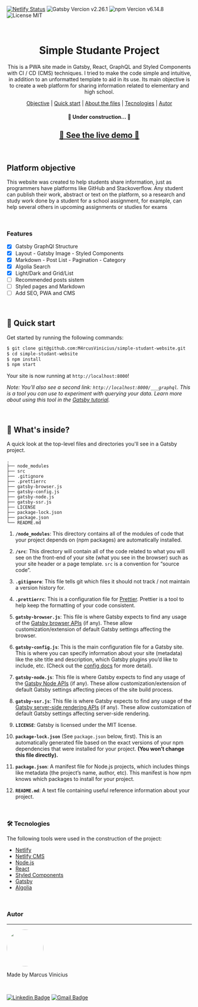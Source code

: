 
[![Netlify Status](https://api.netlify.com/api/v1/badges/04f469a2-7a07-4b26-96a9-cd5e22dc9297/deploy-status)](https://app.netlify.com/sites/simple-studant/deploys)
![Gatsby Vercion v2.26.1](https://img.shields.io/badge/gatsby-2.26.1-blue)
![npm Vercion v6.14.8](https://img.shields.io/badge/npm-6.14.8-blue)
![License MIT](https://img.shields.io/badge/license-MIT-blue)

<br />

<h1 align="center">Simple Studante Project</h1>
<p align="center">This is a PWA site made in Gatsby, React, GraphQL and Styled Components with CI / CD (CMS) techniques. I tried to make the code simple and intuitive, in addition to an unformatted template to aid in its use. Its main objective is to create a web platform for sharing information related to elementary and high school.</p>

<p align="center">
 <a href="#objective">Objective</a> |
 <a href="#start">Quick start</a> |
 <a href="#about">About the files</a> |
 <a href="#tech">Tecnologies</a> |
 <a href="#autor">Autor</a>
</p>

<h4 align="center"> 
	🚧  Under construction...  🚧
</h4>


<h2 align="center">	
	<a href="https://simple-studant.netlify.app/" >
		🚀 See the live demo 🚀
	</a>	
</h2>

<br />

<div id="objective" />

## Platform objective
This website was created to help students share information, just as programmers have platforms like GitHub and Stackoverflow. Any student can publish their work, abstract or text on the platform, so a research and study work done by a student for a school assignment, for example, can help several others in upcoming assignments or studies for exams

<br />


### Features
- [x] Gatsby GraphQl Structure
- [x] Layout - Gatsby Image - Styled Components
- [x] Markdown - Post List - Pagination - Category
- [x] Algolia Search
- [x] Light/Dark and Grid/List
- [ ] Recommended posts sistem
- [ ] Styled pages and Markdown
- [ ] Add SEO, PWA and CMS

<br />

<div id="start" />

## 🚀 Quick start

Get started by running the following commands:
```sh
$ git clone git@github.com:M4rcusVinicius/simple-studant-website.git
$ cd simple-studant-website
$ npm install
$ npm start
```

Your site is now running at `http://localhost:8000`!

_Note: You'll also see a second link: _`http://localhost:8000/___graphql`_. This is a tool you can use to experiment with querying your data. Learn more about using this tool in the [Gatsby tutorial](https://www.gatsbyjs.org/tutorial/part-five/#introducing-graphiql)._

<br />

<div id="about">

## 🧐 What's inside?

A quick look at the top-level files and directories you'll see in a Gatsby project.

    .
    ├── node_modules
    ├── src
    ├── .gitignore
    ├── .prettierrc
    ├── gatsby-browser.js
    ├── gatsby-config.js
    ├── gatsby-node.js
    ├── gatsby-ssr.js
    ├── LICENSE
    ├── package-lock.json
    ├── package.json
    └── README.md

1.  **`/node_modules`**: This directory contains all of the modules of code that your project depends on (npm packages) are automatically installed.

2.  **`/src`**: This directory will contain all of the code related to what you will see on the front-end of your site (what you see in the browser) such as your site header or a page template. `src` is a convention for “source code”.

3.  **`.gitignore`**: This file tells git which files it should not track / not maintain a version history for.

4.  **`.prettierrc`**: This is a configuration file for [Prettier](https://prettier.io/). Prettier is a tool to help keep the formatting of your code consistent.

5.  **`gatsby-browser.js`**: This file is where Gatsby expects to find any usage of the [Gatsby browser APIs](https://www.gatsbyjs.org/docs/browser-apis/) (if any). These allow customization/extension of default Gatsby settings affecting the browser.

6.  **`gatsby-config.js`**: This is the main configuration file for a Gatsby site. This is where you can specify information about your site (metadata) like the site title and description, which Gatsby plugins you’d like to include, etc. (Check out the [config docs](https://www.gatsbyjs.org/docs/gatsby-config/) for more detail).

7.  **`gatsby-node.js`**: This file is where Gatsby expects to find any usage of the [Gatsby Node APIs](https://www.gatsbyjs.org/docs/node-apis/) (if any). These allow customization/extension of default Gatsby settings affecting pieces of the site build process.

8.  **`gatsby-ssr.js`**: This file is where Gatsby expects to find any usage of the [Gatsby server-side rendering APIs](https://www.gatsbyjs.org/docs/ssr-apis/) (if any). These allow customization of default Gatsby settings affecting server-side rendering.

9.  **`LICENSE`**: Gatsby is licensed under the MIT license.

10. **`package-lock.json`** (See `package.json` below, first). This is an automatically generated file based on the exact versions of your npm dependencies that were installed for your project. **(You won’t change this file directly).**

11. **`package.json`**: A manifest file for Node.js projects, which includes things like metadata (the project’s name, author, etc). This manifest is how npm knows which packages to install for your project.

12. **`README.md`**: A text file containing useful reference information about your project.

<br />

<div id="tech" />

### 🛠 Tecnologies

The following tools were used in the construction of the project:

- [Netlify](https://app.netlify.com)
- [Netlify CMS](https://www.netlifycms.org/)
- [Node.js](https://nodejs.org/en/)
- [React](https://pt-br.reactjs.org/)
- [Styled Components](https://styled-components.com/)
- [Gatsby](https://www.gatsbyjs.com/)
- [Algolia](https://www.algolia.com/)

<br />

### Autor
---

<img style="border-radius: 50%;" src="https://media-exp1.licdn.com/dms/image/C4D03AQG1Rmve0U9s2Q/profile-displayphoto-shrink_200_200/0/1606174896348?e=1614211200&v=beta&t=ogBH5IaEepMzzvj9CSJMK6pFQ9qAlS5H5TEwJMdySNU" width="100px;" alt=""/>

Made by Marcus Vinicius

<br />

[![Linkedin Badge](https://img.shields.io/badge/-Marcus-blue?style=flat-square&logo=Linkedin&logoColor=white&link=https://www.linkedin.com/in/marcus-vinicius-almeida-pires-b194691b6/)](https://www.linkedin.com/in/marcus-vinicius-almeida-pires-b194691b6/) 
[![Gmail Badge](https://img.shields.io/badge/-marcus.vinicius.mvap@gmail.com-c14438?style=flat-square&logo=Gmail&logoColor=white&link=mailto:marcus.vinicius.mvap@gmail.com)](mailto:tgmarinho@gmail.com)
